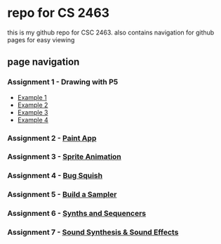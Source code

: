 # repo for CS 2463

this is my github repo for CSC 2463. also contains navigation for github pages for easy viewing

## page navigation

### Assignment 1 - Drawing with P5

- [Example 1](https://ashaid.github.io/csc_2463/assignment%201/example-1/index.html)
- [Example 2](https://ashaid.github.io/csc_2463/assignment%201/example-2/index.html)
- [Example 3](https://ashaid.github.io/csc_2463/assignment%201/example-3/index.html)
- [Example 4](https://ashaid.github.io/csc_2463/assignment%201/example-4/index.html)

### Assignment 2 - [Paint App](https://ashaid.github.io/csc_2463/assignment%202/index.html)

### Assignment 3 - [Sprite Animation](https://ashaid.github.io/csc_2463/assignment%203/index.html)

### Assignment 4 - [Bug Squish](https://ashaid.github.io/csc_2463/assignment%204/index.html)

### Assignment 5 - [Build a Sampler](https://ashaid.github.io/csc_2463/assignment%205/index.html)

### Assignment 6 - [Synths and Sequencers](https://ashaid.github.io/csc_2463/assignment%206/index.html)

### Assignment 7 - [Sound Synthesis & Sound Effects](https://ashaid.github.io/csc_2463/assignment%207/index.html)
